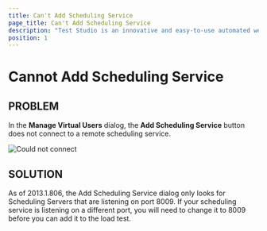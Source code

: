 ```yaml
---
title: Can't Add Scheduling Service
page_title: Can't Add Scheduling Service
description: "Test Studio is an innovative and easy-to-use automated web, WPF and load testing solution. Test Studio tests support essential technologies like ASP.NET AJAX, Silverlight, PHP and MVC. HTML5, Testing framework, functional testing, performance testing, load testing, exploratory testing, manual testing."
position: 1
---
```

# Cannot Add Scheduling Service

## PROBLEM

 In the **Manage Virtual Users** dialog, the **Add Scheduling Service** button does not connect to a remote scheduling service.

![Could not connect][1]

## SOLUTION

As of 2013.1.806, the Add Scheduling Service dialog only looks for Scheduling Servers that are listening on port 8009. If your scheduling service is listening on a different port, you will need to change it to 8009 before you can add it to the load test. 

[1]: /img/troubleshooting-guide/load-testing-problems-tg/cannot-add-scheduling-service/fig1.png

